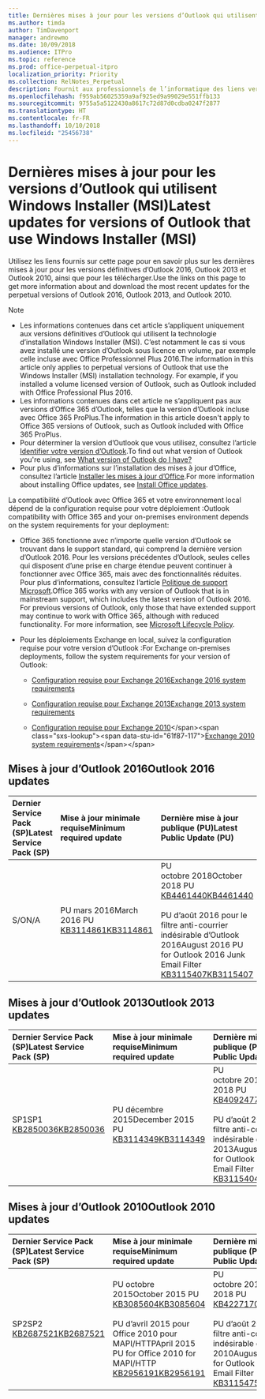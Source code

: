 ```yaml
---
title: Dernières mises à jour pour les versions d’Outlook qui utilisent Windows Installer (MSI)
ms.author: timda
author: TimDavenport
manager: andrewmo
ms.date: 10/09/2018
ms.audience: ITPro
ms.topic: reference
ms.prod: office-perpetual-itpro
localization_priority: Priority
ms.collection: RelNotes_Perpetual
description: Fournit aux professionnels de l’informatique des liens vers les dernières informations sur les mises à jour pour les versions définitives d’Outlook 2016, Outlook 2013 et Outlook 2010
ms.openlocfilehash: f959ab56025359a9af925ed9a99029e551ffb133
ms.sourcegitcommit: 9755a5a5122430a8617c72d87d0cdba0247f2877
ms.translationtype: HT
ms.contentlocale: fr-FR
ms.lasthandoff: 10/10/2018
ms.locfileid: "25456738"
---
```

# <a name="latest-updates-for-versions-of-outlook-that-use-windows-installer-msi"></a><span data-ttu-id="61f87-103">Dernières mises à jour pour les versions d’Outlook qui utilisent Windows Installer (MSI)</span><span class="sxs-lookup"><span data-stu-id="61f87-103">Latest updates for versions of Outlook that use Windows Installer (MSI)</span></span>

<span data-ttu-id="61f87-104">Utilisez les liens fournis sur cette page pour en savoir plus sur les dernières mises à jour pour les versions définitives d’Outlook 2016, Outlook 2013 et Outlook 2010, ainsi que pour les télécharger.</span><span class="sxs-lookup"><span data-stu-id="61f87-104">Use the links on this page to get more information about and download the most recent updates for the perpetual versions of Outlook 2016, Outlook 2013, and Outlook 2010.</span></span>
  
> [!NOTE]
> - <span data-ttu-id="61f87-p101">Les informations contenues dans cet article s’appliquent uniquement aux versions définitives d’Outlook qui utilisent la technologie d’installation Windows Installer (MSI). C’est notamment le cas si vous avez installé une version d’Outlook sous licence en volume, par exemple celle incluse avec Office Professionnel Plus 2016.</span><span class="sxs-lookup"><span data-stu-id="61f87-p101">The information in this article only applies to perpetual versions of Outlook that use the Windows Installer (MSI) installation technology. For example, if you installed a volume licensed version of Outlook, such as Outlook included with Office Professional Plus 2016.</span></span>
> - <span data-ttu-id="61f87-107">Les informations contenues dans cet article ne s’appliquent pas aux versions d’Office 365 d’Outlook, telles que la version d’Outlook incluse avec Office 365 ProPlus.</span><span class="sxs-lookup"><span data-stu-id="61f87-107">The information in this article doesn't apply to Office 365 versions of Outlook, such as Outlook included with Office 365 ProPlus.</span></span>
> - <span data-ttu-id="61f87-108">Pour déterminer la version d’Outlook que vous utilisez, consultez l’article [Identifier votre version d’Outlook](https://support.office.com/article/b3a9568c-edb5-42b9-9825-d48d82b2257c).</span><span class="sxs-lookup"><span data-stu-id="61f87-108">To find out what version of Outlook you're using, see [What version of Outlook do I have?](https://support.office.com/article/b3a9568c-edb5-42b9-9825-d48d82b2257c)</span></span>
> - <span data-ttu-id="61f87-109">Pour plus d’informations sur l’installation des mises à jour d’Office, consultez l’article [Installer les mises à jour d’Office](https://support.office.com/article/2ab296f3-7f03-43a2-8e50-46de917611c5).</span><span class="sxs-lookup"><span data-stu-id="61f87-109">For more information about installing Office updates, see [Install Office updates](https://support.office.com/article/2ab296f3-7f03-43a2-8e50-46de917611c5).</span></span> 
  
<span data-ttu-id="61f87-110">La compatibilité d’Outlook avec Office 365 et votre environnement local dépend de la configuration requise pour votre déploiement :</span><span class="sxs-lookup"><span data-stu-id="61f87-110">Outlook compatibility with Office 365 and your on-premises environment depends on the system requirements for your deployment:</span></span>
  
- <span data-ttu-id="61f87-p102">Office 365 fonctionne avec n’importe quelle version d’Outlook se trouvant dans le support standard, qui comprend la dernière version d’Outlook 2016. Pour les versions précédentes d’Outlook, seules celles qui disposent d’une prise en charge étendue peuvent continuer à fonctionner avec Office 365, mais avec des fonctionnalités réduites. Pour plus d’informations, consultez l’article [Politique de support Microsoft](https://support.microsoft.com/lifecycle).</span><span class="sxs-lookup"><span data-stu-id="61f87-p102">Office 365 works with any version of Outlook that is in mainstream support, which includes the latest version of Outlook 2016. For previous versions of Outlook, only those that have extended support may continue to work with Office 365, although with reduced functionality. For more information, see [Microsoft Lifecycle Policy](https://support.microsoft.com/lifecycle).</span></span>
    
- <span data-ttu-id="61f87-114">Pour les déploiements Exchange en local, suivez la configuration requise pour votre version d’Outlook :</span><span class="sxs-lookup"><span data-stu-id="61f87-114">For Exchange on-premises deployments, follow the system requirements for your version of Outlook:</span></span>
    
  - [<span data-ttu-id="61f87-115">Configuration requise pour Exchange 2016</span><span class="sxs-lookup"><span data-stu-id="61f87-115">Exchange 2016 system requirements</span></span>](https://docs.microsoft.com/Exchange/plan-and-deploy/system-requirements)
    
  - [<span data-ttu-id="61f87-116">Configuration requise pour Exchange 2013</span><span class="sxs-lookup"><span data-stu-id="61f87-116">Exchange 2013 system requirements</span></span>](https://technet.microsoft.com/en-us/library/aa996719%28v=exchg.150%29.aspx)
    
  - <span data-ttu-id="61f87-117">[Configuration requise pour Exchange 2010](https://docs.microsoft.com/previous-versions/office/exchange-server-2010/aa996719(v=exchg.141))</span><span class="sxs-lookup"><span data-stu-id="61f87-117">[Exchange 2010 system requirements](https://docs.microsoft.com/previous-versions/office/exchange-server-2010/aa996719(v=exchg.141))</span></span>

   
## <a name="outlook-2016-updates"></a><span data-ttu-id="61f87-118">Mises à jour d’Outlook 2016</span><span class="sxs-lookup"><span data-stu-id="61f87-118">Outlook 2016 updates</span></span>

|<span data-ttu-id="61f87-119">**Dernier Service Pack (SP)**</span><span class="sxs-lookup"><span data-stu-id="61f87-119">**Latest Service Pack (SP)**</span></span>|<span data-ttu-id="61f87-120">**Mise à jour minimale requise**</span><span class="sxs-lookup"><span data-stu-id="61f87-120">**Minimum required update**</span></span>|<span data-ttu-id="61f87-121">**Dernière mise à jour publique (PU)**</span><span class="sxs-lookup"><span data-stu-id="61f87-121">**Latest Public Update (PU)**</span></span>|
|:-----|:-----|:-----|
|<span data-ttu-id="61f87-122">S/O</span><span class="sxs-lookup"><span data-stu-id="61f87-122">N/A</span></span>  <br/> |<span data-ttu-id="61f87-123">PU mars 2016</span><span class="sxs-lookup"><span data-stu-id="61f87-123">March 2016 PU</span></span> <br/>[<span data-ttu-id="61f87-124">KB3114861</span><span class="sxs-lookup"><span data-stu-id="61f87-124">KB3114861</span></span>](https://support.microsoft.com/help/3114861) <br/> |<span data-ttu-id="61f87-125">PU octobre 2018</span><span class="sxs-lookup"><span data-stu-id="61f87-125">October 2018 PU</span></span> <br/>[<span data-ttu-id="61f87-126">KB4461440</span><span class="sxs-lookup"><span data-stu-id="61f87-126">KB4461440</span></span>](https://support.microsoft.com/help/4461440) <br/><br/> <span data-ttu-id="61f87-127">PU d’août 2016 pour le filtre anti-courrier indésirable d’Outlook 2016</span><span class="sxs-lookup"><span data-stu-id="61f87-127">August 2016 PU for Outlook 2016 Junk Email Filter</span></span>  <br/>[<span data-ttu-id="61f87-128">KB3115407</span><span class="sxs-lookup"><span data-stu-id="61f87-128">KB3115407</span></span>](https://support.microsoft.com/help/3115407) <br/> |
   
## <a name="outlook-2013-updates"></a><span data-ttu-id="61f87-129">Mises à jour d’Outlook 2013</span><span class="sxs-lookup"><span data-stu-id="61f87-129">Outlook 2013 updates</span></span>

|<span data-ttu-id="61f87-130">**Dernier Service Pack (SP)**</span><span class="sxs-lookup"><span data-stu-id="61f87-130">**Latest Service Pack (SP)**</span></span>|<span data-ttu-id="61f87-131">**Mise à jour minimale requise**</span><span class="sxs-lookup"><span data-stu-id="61f87-131">**Minimum required update**</span></span>|<span data-ttu-id="61f87-132">**Dernière mise à jour publique (PU)**</span><span class="sxs-lookup"><span data-stu-id="61f87-132">**Latest Public Update (PU)**</span></span>|
|:-----|:-----|:-----|
|<span data-ttu-id="61f87-133">SP1</span><span class="sxs-lookup"><span data-stu-id="61f87-133">SP1</span></span>  <br/>[<span data-ttu-id="61f87-134">KB2850036</span><span class="sxs-lookup"><span data-stu-id="61f87-134">KB2850036</span></span>](https://go.microsoft.com/fwlink/p/?LinkId=512538) <br/> |<span data-ttu-id="61f87-135">PU décembre 2015</span><span class="sxs-lookup"><span data-stu-id="61f87-135">December 2015 PU</span></span> <br/>[<span data-ttu-id="61f87-136">KB3114349</span><span class="sxs-lookup"><span data-stu-id="61f87-136">KB3114349</span></span>](https://support.microsoft.com/kb/3114349) <br/> |<span data-ttu-id="61f87-137">PU octobre 2018</span><span class="sxs-lookup"><span data-stu-id="61f87-137">October 2018 PU</span></span> <br/>[<span data-ttu-id="61f87-138">KB4092477</span><span class="sxs-lookup"><span data-stu-id="61f87-138">KB4092477</span></span>](https://support.microsoft.com/help/4092477) <br/><br/>  <span data-ttu-id="61f87-139">PU d’août 2016 pour le filtre anti-courrier indésirable d’Outlook 2013</span><span class="sxs-lookup"><span data-stu-id="61f87-139">August 2016 PU for Outlook 2013 Junk Email Filter</span></span> <br/> [<span data-ttu-id="61f87-140">KB3115404</span><span class="sxs-lookup"><span data-stu-id="61f87-140">KB3115404</span></span>](https://support.microsoft.com/kb/3115404) <br/> |
   
## <a name="outlook-2010-updates"></a><span data-ttu-id="61f87-141">Mises à jour d’Outlook 2010</span><span class="sxs-lookup"><span data-stu-id="61f87-141">Outlook 2010 updates</span></span>

|<span data-ttu-id="61f87-142">**Dernier Service Pack (SP)**</span><span class="sxs-lookup"><span data-stu-id="61f87-142">**Latest Service Pack (SP)**</span></span>|<span data-ttu-id="61f87-143">**Mise à jour minimale requise**</span><span class="sxs-lookup"><span data-stu-id="61f87-143">**Minimum required update**</span></span>|<span data-ttu-id="61f87-144">**Dernière mise à jour publique (PU)**</span><span class="sxs-lookup"><span data-stu-id="61f87-144">**Latest Public Update (PU)**</span></span>|
|:-----|:-----|:-----|
|<span data-ttu-id="61f87-145">SP2</span><span class="sxs-lookup"><span data-stu-id="61f87-145">SP2</span></span> <br/>[<span data-ttu-id="61f87-146">KB2687521</span><span class="sxs-lookup"><span data-stu-id="61f87-146">KB2687521</span></span>](https://go.microsoft.com/fwlink/p/?LinkId=512542) <br/> |<span data-ttu-id="61f87-147">PU octobre 2015</span><span class="sxs-lookup"><span data-stu-id="61f87-147">October 2015 PU</span></span> <br/> [<span data-ttu-id="61f87-148">KB3085604</span><span class="sxs-lookup"><span data-stu-id="61f87-148">KB3085604</span></span>](https://support.microsoft.com/kb/3085604) <br/><br/>  <span data-ttu-id="61f87-149">PU d’avril 2015 pour Office 2010 pour MAPI/HTTP</span><span class="sxs-lookup"><span data-stu-id="61f87-149">April 2015 PU for Office 2010 for MAPI/HTTP</span></span> <br/> [<span data-ttu-id="61f87-150">KB2956191</span><span class="sxs-lookup"><span data-stu-id="61f87-150">KB2956191</span></span>](https://support.microsoft.com/en-us/help/2956191/april-14-2015-update-for-office-2010-kb2956191) <br/> |<span data-ttu-id="61f87-151">PU octobre 2018</span><span class="sxs-lookup"><span data-stu-id="61f87-151">October 2018 PU</span></span> <br/>[<span data-ttu-id="61f87-152">KB4227170</span><span class="sxs-lookup"><span data-stu-id="61f87-152">KB4227170</span></span>](https://support.microsoft.com/help/4227170) <br/><br/>  <span data-ttu-id="61f87-153">PU d’août 2016 pour le filtre anti-courrier indésirable d’Outlook 2010</span><span class="sxs-lookup"><span data-stu-id="61f87-153">August 2016 PU for Outlook 2010 Junk Email Filter</span></span> <br/> [<span data-ttu-id="61f87-154">KB3115475</span><span class="sxs-lookup"><span data-stu-id="61f87-154">KB3115475</span></span>](https://support.microsoft.com/kb/3115475) <br/> |
   

